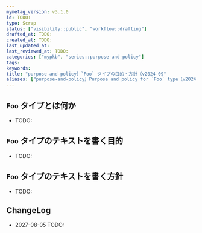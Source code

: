 ```yaml
---
mymetag_version: v3.1.0
id: TODO:
type: Scrap
status: ["visibility::public", "workflow::drafting"]
drafted_at: TODO:
created_at: TODO:
last_updated_at:
last_reviewed_at: TODO:
categories: ["mypkb", "series::purpose-and-policy"]
tags:
keywords:
title: "purpose-and-policy］`Foo` タイプの目的・方針（v2024-09"
aliases: ["purpose-and-policy］Purpose and policy for `Foo` type（v2024-09"]
---
```


## `Foo` タイプとは何か

- TODO:

## `Foo` タイプのテキストを書く目的

- TODO:

## `Foo` タイプのテキストを書く方針

- TODO:

## ChangeLog

- 2027-08-05 TODO:
